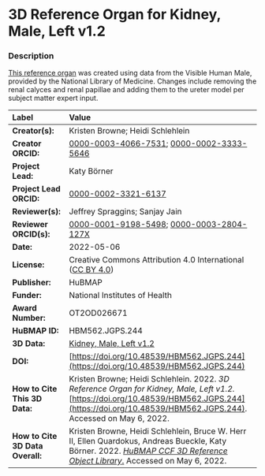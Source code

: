 # 3D Reference Organ for Kidney, Male, Left v1.2

### Description
[This reference organ](https://humanatlas.io/3d-reference-library) was created using data from the Visible Human Male, provided by the National Library of Medicine. Changes include removing the renal calyces and renal papillae and adding them to the ureter model per subject matter expert input. 

| Label | Value |
| :------------- |:-------------|
| **Creator(s):** | Kristen Browne; Heidi Schlehlein |
| **Creator ORCID:** | [0000-0003-4066-7531](https://orcid.org/0000-0003-4066-7531); [0000-0002-3333-5646](https://orcid.org/0000-0002-3333-5646)|
| **Project Lead:** | Katy B&ouml;rner |
| **Project Lead ORCID:** | [0000-0002-3321-6137](https://orcid.org/0000-0002-3321-6137) |
| **Reviewer(s):** | Jeffrey Spraggins; Sanjay Jain
| **Reviewer ORCID(s):** |[0000-0001-9198-5498](https://doi.org/10.5072/0000-0001-9198-5498); [0000-0003-2804-127X](https://doi.org/10.5072/0000-0003-2804-127X) |
| **Date:** | 2022-05-06 |
| **License:** | Creative Commons Attribution 4.0 International ([CC BY 4.0](https://creativecommons.org/licenses/by/4.0/)) |
| **Publisher:** | HuBMAP |
| **Funder:** | National Institutes of Health |
| **Award Number:** | OT2OD026671 |
| **HuBMAP ID:** | HBM562.JGPS.244 |
| **3D Data:** | [Kidney, Male, Left v1.2](https://cdn.humanatlas.io/hra-releases/v1.2/models/VH_M_Kidney_L.glb) |
| **DOI:** | [https://doi.org/10.48539/HBM562.JGPS.244](https://doi.org/10.48539/HBM562.JGPS.244) |
| **How to Cite This 3D Data:** | Kristen Browne; Heidi Schlehlein. 2022. *3D Reference Organ for Kidney, Male, Left v1.2.* [https://doi.org/10.48539/HBM562.JGPS.244](https://doi.org/10.48539/HBM562.JGPS.244). Accessed on May 6, 2022. |
| **How to Cite 3D Data Overall:** | Kristen Browne, Heidi Schlehlein, Bruce W. Herr II, Ellen Quardokus, Andreas Bueckle, Katy B&ouml;rner. 2022. [*HuBMAP CCF 3D Reference Object Library*.](https://humanatlas.io/3d-reference-library) Accessed on May 6, 2022. |
